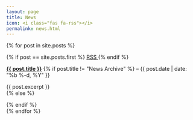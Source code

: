 ```yaml
---
layout: page
title: News
icon: <i class="fas fa-rss"></i>
permalink: news.html
---
```


{% for post in site.posts %}
<div class="primary callout">
  {% if post == site.posts.first %}
  <a class="float-right button tiny warning" href="{{ "/feed.xml" | relative_url }}"><i class="fas fa-rss"></i>
    RSS
  </a>
  {% endif %}
  <p>
    <strong><a href="{{ post.url | relative_url }}">{{ post.title }}</a></strong>
  {% if post.title != "News Archive" %}
    &ndash; {{ post.date | date: "%b %-d, %Y" }}
  </p>
  <div class="entry-content">
    {{ post.excerpt }}
  </div>
  {% else %}
  </p>
  {% endif %}
</div>
{% endfor %}

